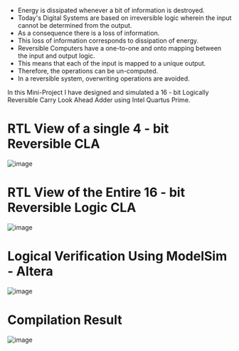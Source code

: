 - Energy is dissipated whenever a bit of information is destroyed. 
- Today's Digital Systems are based on irreversible logic wherein the input cannot be determined from the output. 
- As a consequence there is a loss of information. 
- This loss of information corresponds to dissipation of energy.
- Reversible Computers have a one-to-one and onto mapping between the input and output logic. 
- This means that each of the input is mapped to a unique output. 
- Therefore, the operations can be un-computed. 
- In a reversible system, overwriting operations are avoided.

In this Mini-Project I have designed and simulated a 16 - bit Logically Reversible Carry Look Ahead Adder using Intel Quartus Prime.

# RTL View of a single 4 - bit Reversible CLA
![image](https://user-images.githubusercontent.com/66086031/166683137-22aa4522-a1f2-42d3-aa83-443b9efb6005.png)

# RTL View of the Entire 16 - bit Reversible Logic CLA
![image](https://user-images.githubusercontent.com/66086031/166683173-5906603d-f65c-402c-ada9-2f43af4d21f9.png)

# Logical Verification Using ModelSim - Altera
![image](https://user-images.githubusercontent.com/66086031/166683231-7e6f150a-66d8-497d-a339-232035f122d9.png)

# Compilation Result
![image](https://user-images.githubusercontent.com/66086031/166683350-2fad1f02-0d6f-47a1-8348-f5139af99842.png)

